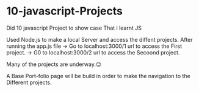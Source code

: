 # 10-javascript-Projects
Did 10 javascript Project to show case That i learnt JS

Used Node.js to make a local Server and access the diffent projects.
After running the app.js file
-> Go to localhost:3000/1 url to access the First project.
-> G0 to localhost:3000/2 url to access the Secoond project.

Many of the projects are underway.😉

A Base Port-folio page will be build in order to make the navigation to the Different projects.
